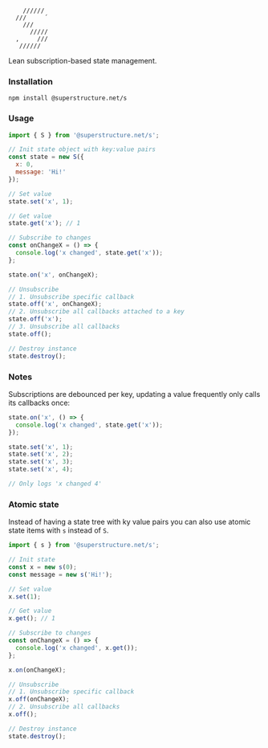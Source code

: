 ```
    //////
  ///     ´
    ///
      /////
  ,     ///
   //////
```

Lean subscription-based state management.

### Installation

`npm install @superstructure.net/s`

### Usage

```js
import { S } from '@superstructure.net/s';

// Init state object with key:value pairs
const state = new S({
  x: 0,
  message: 'Hi!'
});

// Set value
state.set('x', 1);

// Get value
state.get('x'); // 1

// Subscribe to changes
const onChangeX = () => {
  console.log('x changed', state.get('x'));
};

state.on('x', onChangeX);

// Unsubscribe
// 1. Unsubscribe specific callback
state.off('x', onChangeX);
// 2. Unsubscribe all callbacks attached to a key
state.off('x');
// 3. Unsubscribe all callbacks
state.off();

// Destroy instance
state.destroy();
```

### Notes

Subscriptions are debounced per key, updating a value frequently only calls its callbacks once:

```js
state.on('x', () => {
  console.log('x changed', state.get('x'));
});

state.set('x', 1);
state.set('x', 2);
state.set('x', 3);
state.set('x', 4);

// Only logs 'x changed 4'
```

### Atomic state

Instead of having a state tree with ky value pairs you can also use atomic state items with `s` instead of `S`.

```js
import { s } from '@superstructure.net/s';

// Init state
const x = new s(0);
const message = new s('Hi!');

// Set value
x.set(1);

// Get value
x.get(); // 1

// Subscribe to changes
const onChangeX = () => {
  console.log('x changed', x.get());
};

x.on(onChangeX);

// Unsubscribe
// 1. Unsubscribe specific callback
x.off(onChangeX);
// 2. Unsubscribe all callbacks
x.off();

// Destroy instance
state.destroy();
```
